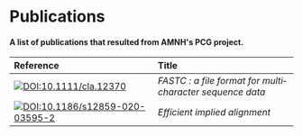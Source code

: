 Publications
============

#### A list of publications that resulted from AMNH's PCG project.

| Reference | Title |
| :-------  | :---- |
| [![DOI:10.1111/cla.12370         ][img-00]][doi-00] | *FASTC : a file format for multi‐character sequence data* |
| [![DOI:10.1186/s12859-020-03595-2][img-01]][doi-01] | *Efficient implied alignment* |

[doi-00]: https://doi.org/10.1111/cla.12370
[doi-01]: https://doi.org/10.1186/s12859-020-03595-2

[img-00]: https://zenodo.org/badge/DOI/10.1111/cla.12370.svg
[img-01]: https://zenodo.org/badge/DOI/10.1186/s12859-020-03595-2.svg

